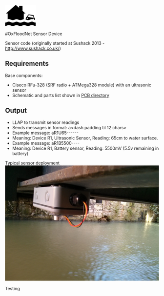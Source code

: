 ![](https://raw.githubusercontent.com/OxFloodNet/network/master/images/icon.png)

#OxFloodNet Sensor Device

Sensor code (originally started at Sushack 2013 - http://www.sushack.co.uk/)
## Requirements
Base components:
 * Ciseco RFu-328 (SRF radio + ATMega328 module) with an ultrasonic sensor
 * Schematic and parts list shown in [PCB directory](https://github.com/OxFloodNet/sensor-device/tree/master/PCB)

## Output 
 * LLAP to transmit sensor readings
 * Sends messages in format: a<device ID><sensor ID><value><dash padding til 12 chars>
 * Example message: aR1U65------
 * Meaning: Device R1, Ultrasonic Sensor, Reading: 65cm to water surface.
 * Example message: aR1B5500----
 * Meaning: Device R1, Battery sensor, Reading: 5500mV (5.5v remaining in battery)
 
Typical sensor deployment
![](https://raw.githubusercontent.com/OxFloodNet/network/master/images/First-Sensor-Deployment.jpg)

Testing
